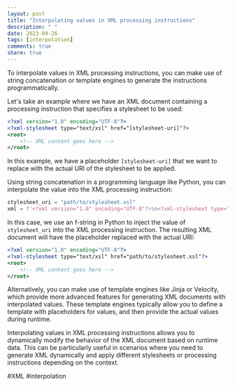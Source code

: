 ```yaml
---
layout: post
title: "Interpolating values in XML processing instructions"
description: " "
date: 2023-09-26
tags: [interpolation]
comments: true
share: true
---
```


To interpolate values in XML processing instructions, you can make use of string concatenation or template engines to generate the instructions programmatically.

Let's take an example where we have an XML document containing a processing instruction that specifies a stylesheet to be used:

```xml
<?xml version="1.0" encoding="UTF-8"?>
<?xml-stylesheet type="text/xsl" href="[stylesheet-uri]"?>
<root>
    <!-- XML content goes here -->
</root>
```

In this example, we have a placeholder `[stylesheet-uri]` that we want to replace with the actual URI of the stylesheet to be applied.

Using string concatenation in a programming language like Python, you can interpolate the value into the XML processing instruction:

```python
stylesheet_uri = "path/to/stylesheet.xsl"
xml = f'<?xml version="1.0" encoding="UTF-8"?>\n<?xml-stylesheet type="text/xsl" href="{stylesheet_uri}"?>\n<root>\n    <!-- XML content goes here -->\n</root>'
```

In this case, we use an f-string in Python to inject the value of `stylesheet_uri` into the XML processing instruction. The resulting XML document will have the placeholder replaced with the actual URI:

```xml
<?xml version="1.0" encoding="UTF-8"?>
<?xml-stylesheet type="text/xsl" href="path/to/stylesheet.xsl"?>
<root>
    <!-- XML content goes here -->
</root>
```

Alternatively, you can make use of template engines like Jinja or Velocity, which provide more advanced features for generating XML documents with interpolated values. These template engines typically allow you to define a template with placeholders for values, and then provide the actual values during runtime.

Interpolating values in XML processing instructions allows you to dynamically modify the behavior of the XML document based on runtime data. This can be particularly useful in scenarios where you need to generate XML dynamically and apply different stylesheets or processing instructions depending on the context.

#XML #interpolation